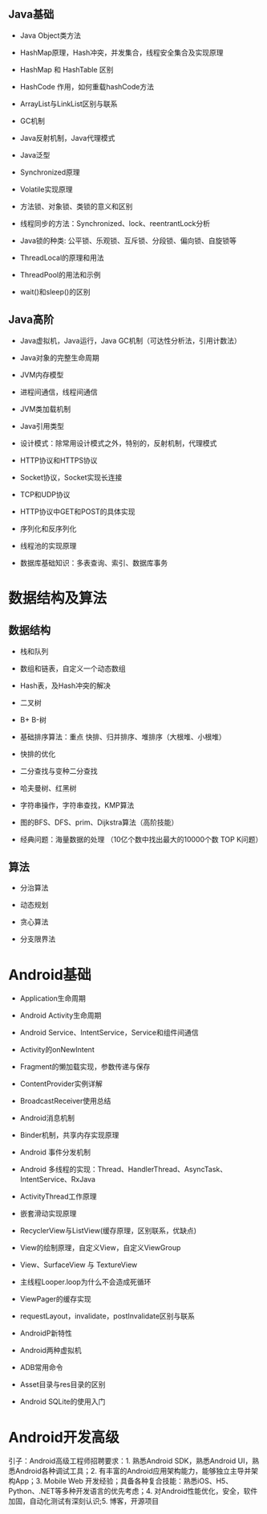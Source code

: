 ## Java基础
* Java Object类方法

* HashMap原理，Hash冲突，并发集合，线程安全集合及实现原理

* HashMap 和 HashTable 区别

* HashCode 作用，如何重载hashCode方法

* ArrayList与LinkList区别与联系

* GC机制

* Java反射机制，Java代理模式

* Java泛型

* Synchronized原理

* Volatile实现原理

* 方法锁、对象锁、类锁的意义和区别

* 线程同步的方法：Synchronized、lock、reentrantLock分析

* Java锁的种类: 公平锁、乐观锁、互斥锁、分段锁、偏向锁、自旋锁等

* ThreadLocal的原理和用法

* ThreadPool的用法和示例

* wait()和sleep()的区别

## Java高阶
* Java虚拟机，Java运行，Java GC机制（可达性分析法，引用计数法）

* Java对象的完整生命周期

* JVM内存模型

* 进程间通信，线程间通信

* JVM类加载机制

* Java引用类型

* 设计模式：除常用设计模式之外，特别的，反射机制，代理模式

* HTTP协议和HTTPS协议

* Socket协议，Socket实现长连接

* TCP和UDP协议

* HTTP协议中GET和POST的具体实现

* 序列化和反序列化

* 线程池的实现原理

* 数据库基础知识：多表查询、索引、数据库事务

# 数据结构及算法
## 数据结构
* 栈和队列

* 数组和链表，自定义一个动态数组

* Hash表，及Hash冲突的解决

* 二叉树

* B+ B-树

* 基础排序算法：重点 快排、归并排序、堆排序（大根堆、小根堆）

* 快排的优化

* 二分查找与变种二分查找

* 哈夫曼树、红黑树

* 字符串操作，字符串查找，KMP算法

* 图的BFS、DFS、prim、Dijkstra算法（高阶技能）

* 经典问题：海量数据的处理 （10亿个数中找出最大的10000个数 TOP K问题）

## 算法
* 分治算法

* 动态规划

* 贪心算法

* 分支限界法

# Android基础

* Application生命周期

* Android Activity生命周期

* Android Service、IntentService，Service和组件间通信

* Activity的onNewIntent

* Fragment的懒加载实现，参数传递与保存

* ContentProvider实例详解

* BroadcastReceiver使用总结

* Android消息机制

* Binder机制，共享内存实现原理

* Android 事件分发机制

* Android 多线程的实现：Thread、HandlerThread、AsyncTask、IntentService、RxJava

* ActivityThread工作原理

* 嵌套滑动实现原理

* RecyclerView与ListView(缓存原理，区别联系，优缺点)

* View的绘制原理，自定义View，自定义ViewGroup

* View、SurfaceView 与 TextureView

* 主线程Looper.loop为什么不会造成死循环

* ViewPager的缓存实现

* requestLayout，invalidate，postInvalidate区别与联系

* AndroidP新特性

* Android两种虚拟机

* ADB常用命令

* Asset目录与res目录的区别

* Android SQLite的使用入门

# Android开发高级

引子：Android高级工程师招聘要求：1. 熟悉Android SDK，熟悉Android UI，熟悉Android各种调试工具；2. 有丰富的Android应用架构能力，能够独立主导并架构App；3. Mobile Web 开发经验；具备各种复合技能：熟悉iOS、H5、Python、.NET等多种开发语言的优先考虑；4. 对Android性能优化，安全，软件加固，自动化测试有深刻认识;5. 博客，开源项目

